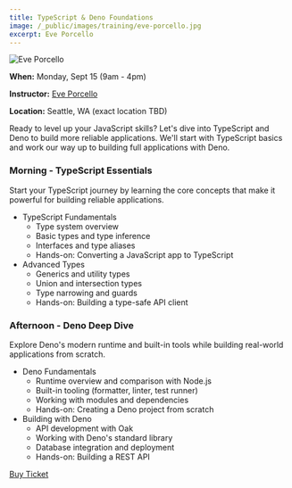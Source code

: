 ```yaml
---
title: TypeScript & Deno Foundations
image: /_public/images/training/eve-porcello.jpg
excerpt: Eve Porcello
---
```

![Eve Porcello](/_public/images/training/eve-porcello.jpg)

**When:** Monday, Sept 15 (9am - 4pm)

**Instructor:** [Eve Porcello](https://twitter.com/eveporcello)

**Location:** Seattle, WA (exact location TBD)

Ready to level up your JavaScript skills? Let's dive into TypeScript and Deno to build more reliable applications. We'll start with TypeScript basics and work our way up to building full applications with Deno.

### Morning - TypeScript Essentials

Start your TypeScript journey by learning the core concepts that make it powerful for building reliable applications.

- TypeScript Fundamentals
    - Type system overview
    - Basic types and type inference
    - Interfaces and type aliases
    - Hands-on: Converting a JavaScript app to TypeScript
- Advanced Types
    - Generics and utility types
    - Union and intersection types
    - Type narrowing and guards
    - Hands-on: Building a type-safe API client

### Afternoon - Deno Deep Dive

Explore Deno's modern runtime and built-in tools while building real-world applications from scratch.

- Deno Fundamentals
    - Runtime overview and comparison with Node.js
    - Built-in tooling (formatter, linter, test runner)
    - Working with modules and dependencies
    - Hands-on: Creating a Deno project from scratch
- Building with Deno
    - API development with Oak
    - Working with Deno's standard library
    - Database integration and deployment
    - Hands-on: Building a REST API

<div class="cta"><a href="/2025/tickets">Buy Ticket</a></div>

